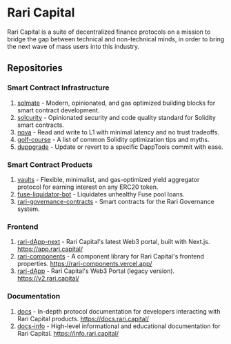 # Rari Capital

Rari Capital is a suite of decentralized finance protocols on a mission to bridge the gap between technical and non-technical minds, in order to bring the next wave of mass users into this industry.

## Repositories

### Smart Contract Infrastructure

1. [solmate](https://github.com/Rari-Capital/solmate) - Modern, opinionated, and gas optimized building blocks for smart contract development.
1. [solcurity](https://github.com/Rari-Capital/solcurity) - Opinionated security and code quality standard for Solidity smart contracts.
1. [nova](https://github.com/Rari-Capital/nova) - Read and write to L1 with minimal latency and no trust tradeoffs.
1. [golf-course](https://github.com/Rari-Capital/golf-course) - A list of common Solidity optimization tips and myths.
1. [duppgrade](https://github.com/Rari-Capital/duppgrade) - Update or revert to a specific DappTools commit with ease.

### Smart Contract Products

1. [vaults](https://github.com/Rari-Capital/vaults) - Flexible, minimalist, and gas-optimized yield aggregator protocol for earning interest on any ERC20 token.
1. [fuse-liquidator-bot](https://github.com/Rari-Capital/fuse-liquidator-bot) - Liquidates unhealthy Fuse pool loans.
1. [rari-governance-contracts](https://github.com/Rari-Capital/rari-governance-contracts) - Smart contracts for the Rari Governance system.

### Frontend

1. [rari-dApp-next](https://github.com/Rari-Capital/rari-dApp-next) - Rari Capital's latest Web3 portal, built with Next.js. https://app.rari.capital/
1. [rari-components](https://github.com/Rari-Capital/rari-components) - A component library for Rari Capital's frontend properties. https://rari-components.vercel.app/
1. [rari-dApp](https://github.com/Rari-Capital/rari-dApp) - Rari Capital's Web3 Portal (legacy version). https://v2.rari.capital/

### Documentation

1. [docs](https://github.com/Rari-Capital/docs) - In-depth protocol documentation for developers interacting with Rari Capital products. https://docs.rari.capital/
1. [docs-info](https://github.com/Rari-Capital/docs-info) - High-level informational and educational documentation for Rari Capital. https://info.rari.capital/
